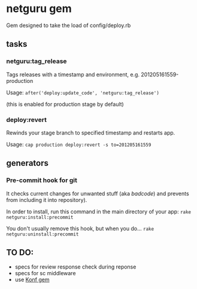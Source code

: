 # netguru gem
Gem designed to take the load of config/deploy.rb

## tasks

### netguru:tag\_release

Tags releases with a timestamp and environment, e.g. 201205161559-production

Usage:
`after('deploy:update_code', 'netguru:tag_release')`

(this is enabled for production stage by default)

### deploy:revert

Rewinds your stage branch to specified timestamp and restarts app.

Usage:
`cap production deploy:revert -s to=201205161559`

## generators

### Pre-commit hook for git

It checks current changes for unwanted stuff (aka *badcode*) and prevents from including it into repository).

In order to install, run this command in the main directory of your app:
`rake netguru:install:precommit`

You don't usually remove this hook, but when you do...
`rake netguru:uninstall:precommit`

## TO DO:
* specs for review response check during reponse
* specs for sc middleware
* use [Konf gem](https://github.com/GBH/konf)
